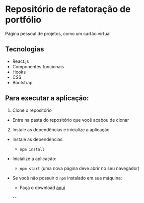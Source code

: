 # Repositório de refatoração de portfólio
Página pessoal de projetos, como um cartão virtual

## Tecnologias

* React.js
* Componentes funcionais
* Hooks
* CSS
* Bootstrap

## Para executar a aplicação:

1. Clone o repositório
  * Entre na pasta do repositório que você acabou de clonar

2. Instale as dependências e inicialize a aplicação
  * Instale as dependências:
    * `npm install`
  * Inicialize a aplicação:
    * `npm start` (uma nova página deve abrir no seu navegador)

  * Se você não possuir o `npm` instalado em sua máquina:
    * Faça o download [aqui](https://www.npmjs.com/package/download)
    
    --
